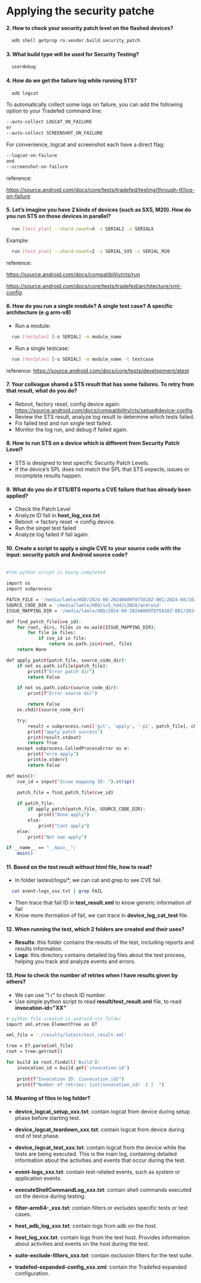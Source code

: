 
# Applying the security patche




#### 2. How to check your security patch level on the flashed devices? 

```bash
  adb shell getprop ro.vendor.build.security_patch
```

#### 3. What build type will be used for Security Testing? 

```bash
  userdebug
```
#### 4. How do we get the failure log while running STS?

```bash
  adb logcat

```

To automatically collect some logs on failure, you can add the following option to your Tradefed command line:

```bash
--auto-collect LOGCAT_ON_FAILURE
or
--auto-collect SCREENSHOT_ON_FAILURE

```

For convenience, logcat and screenshot each have a direct flag:

```bash
--logcat-on-failure
and
--screenshot-on-failure

```

reference:

https://source.android.com/docs/core/tests/tradefed/testing/through-tf/log-on-failure

#### 5. Let’s imagine you have 2 kinds of devices (such as SX5, M20). How do you run STS on those devices in parallel? 

```bash
  run [test_plan] --shard-count=X -s SERIAL1 -s SERIALX
```
Example:

```bash
  run [test_plan] --shard-count=2 -s SERIAL_SX5 -s SERIAL_M20
```

reference: 

https://source.android.com/docs/compatibility/cts/run

https://source.android.com/docs/core/tests/tradefed/architecture/xml-config

#### 6. How do you run a single module? A single test case? A specific architecture (e.g arm-v8) 

- Run a module:
```bash
  run [testplan] [-s SERIAL] -m module_name
```

- Run a single testcase:
```bash
  run [testplan] [-s SERIAL] -m module_name -t testcase
```

reference: https://source.android.com/docs/core/tests/development/atest



#### 7. Your colleague shared a STS result that has some failures. To retry from that result, what do you do? 

- Reboot, factory reset, config device again: https://source.android.com/docs/compatibility/cts/setup#device-config.
- Review the STS result, analyze log result to determine which tests failed. 
- Fix failed test and run single test failed.
- Monitor the log run, and debug if failed again.

#### 8. How to run STS on a device which is different from Security Patch Level? 

- STS is designed to test specific Security Patch Levels. 
- If the device’s SPL does not match the SPL that STS expects, issues or incomplete results happen.

#### 9. What do you do if STS/BTS reports a CVE failure that has already been applied? 
- Check the Patch Level
- Analyze ID fail in **host_log_xxx.txt**
- Reboot -> factory reset -> config device.
- Run the singel test failed
- Analyze log failed if fail again.

#### 10. Create a script to apply a single CVE to your source code with the input: security patch and Android source code?
```bash

#the python script is being completed

import os
import subprocess

PATCH_FILE = '/media/lamle/HDD/2024-08-20240809T075818Z-001/2024-08/2024-08-android-bulletin-partner-preview-patches/patches/android-13.0.0_r1/platform'
SOURCE_CODE_DIR = '/media/lamle/HDD/sx5_hdd/LINUX/android'
ISSUE_MAPPING_DIR = '/media/lamle/HDD/2024-08-20240809T075818Z-001/2024-08/2024-08-android-bulletin-partner-preview-patches/patches/issue-mapping'

def find_patch_file(cve_id):
    for root, dirs, files in os.walk(ISSUE_MAPPING_DIR):
        for file in files:
            if cve_id in file:
                return os.path.join(root, file)
    return None

def apply_patch(patch_file, source_code_dir):
    if not os.path.isfile(patch_file):
        print(f"Error patch dir")
        return False

    if not os.path.isdir(source_code_dir):
        print(f"Error source dir")

        return False
    os.chdir(source_code_dir)

    try:
        result = subprocess.run(['git', 'apply', '-p1', patch_file], check=True, text=True, capture_output=True)
        print("apply patch success")
        print(result.stdout)
        return True
    except subprocess.CalledProcessError as e:
        print("erro apply")
        print(e.stderr)
        return False

def main():
    cve_id = input("Issue mapping ID: ").strip()

    patch_file = find_patch_file(cve_id)
    
    if patch_file:
        if apply_patch(patch_file, SOURCE_CODE_DIR):
            print("Done apply")
        else:
            print("Cant apply")
    else:
        print("Not see apply")

if __name__ == "__main__":
    main()

```



#### 11. Based on the test result without html file, how to read? 

- In folder lastest/logs/*, we can cat and grep to see CVE fail.
```bash
  cat event-logs_xxx.txt | grep FAIL
```
- Then trace that fail ID in **test_result.xml** to know generic information of fail
- Know more iformation of fail, we can trace in **device_log_cat_test** file.


#### 12. When running the test, which 2 folders are created and their uses?
- **Results**: this folder contains the results of the test, including reports and results information.
- **Logs**: this directory contains detailed log files about the test process, helping you track and analyze events and errors.

#### 13. How to check the number of retries when I have results given by others?

- We can use "l r" to check ID number.
- Use simple python script to read **result/test_result.xml** file, to read **invocation-id="XX"**

```bash
# python file created in android-sts folder
import xml.etree.ElementTree as ET

xml_file = './results/latest/test_result.xml'

tree = ET.parse(xml_file)
root = tree.getroot()

for build in root.findall('Build'):
    invocation_id = build.get('invocation-id')
    
    print(f"Invocation ID: {invocation_id}")
    print(f"Number of retries: {int(invocation_id) -1 }  ")
```

#### 14. Meaning of files in log folder?

- **device_logcat_setup_xxx.txt**: contain logcat from device during setup phase before starting test.

- **device_logcat_teardown_xxx.txt**: contain logcat from device during end of test phase.

- **device_logcat_test_xxx.txt**: contain logcat  from the device while the tests are being executed. This is the main log, containing detailed information about the activities and events that occur during the test.

- **event-logs_xxx.txt**: contain test-related events, such as system or application events.

- **executeShellCommandLog_xxx.txt**: contain  shell commands executed on the device during testing.

- **filter-arm64-_xxx.txt**: contain  filters or excludes specific tests or test cases.

- **host_adb_log_xxx.txt**: contain  logs from adb on the host.

- **host_log_xxx.txt**: contain logs from the test host. Provides information about activities and events on the host during the test.

- **suite-exclude-filters_xxx.txt**: contain exclusion filters for the test suite.

- **tradefed-expanded-config_xxx.xml**: contain the Tradefed expanded configuration.





